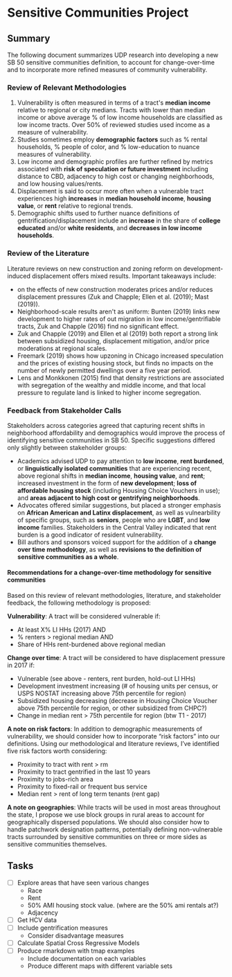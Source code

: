 # Sensitive Communities Project

## Summary
The following document summarizes UDP research into developing a new SB 50 sensitive communities definition, to account for change-over-time and to incorporate more refined measures of community vulnerability.

### Review of Relevant Methodologies

1. Vulnerability is often measured in terms of a tract's **median income** relative to regional or city medians. Tracts with lower than median income or above average % of low income households are classified as low income tracts. Over 50% of reviewed studies used income as a measure of vulnerability. 
2. Studies sometimes employ **demographic factors** such as % rental households, % people of color, and % low-education to nuance measures of vulnerability. 
3. Low income and demographic profiles are further refined by metrics associated with **risk of speculation or future investment** including distance to CBD, adjacency to high cost or changing neighborhoods, and low housing values/rents. 
4. Displacement is said to occur more often when a vulnerable tract experiences high **increases** in **median household income**, **housing value**, or **rent** relative to regional trends.
5. Demographic shifts used to further nuance definitions of gentrification/displacement include an **increase** in the share of **college educated** and/or **white residents**, and **decreases in low income households**. 

### Review of the Literature
Literature reviews on new construction and zoning reform on development-induced displacement offers mixed results. Important takeaways include: 
* on the effects of new construction moderates prices and/or reduces displacement pressures (Zuk and Chapple; Ellen et al. (2019); Mast (2019)).
* Neighborhood-scale results aren't as uniform: Bunten (2019) links new development to higher rates of out migration in low income/gentrifiable tracts, Zuk and Chapple (2016) find no significant effect. 
* Zuk and Chapple (2019) and Ellen et al (2019) both report a strong link between subsidized housing, displacement mitigation, and/or price moderations at regional scales. 
* Freemark (2019) shows how upzoning in Chicago increased speculation and the prices of existing housing stock, but finds no impacts on the number of newly permitted dwellings over a five year period. 
* Lens and Monkkonen (2015) find that density restrictions are associated with segregation of the wealthy and middle income, and that local pressure to regulate land is linked to higher income segregation. 

### Feedback from Stakeholder Calls

Stakeholders across categories agreed that capturing recent shifts in neighborhood affordability and demographics would improve the process of identifying sensitive communities in SB 50. Specific suggestions differed only slightly between stakeholder groups: 

* Academics advised UDP to pay attention to **low income**, **rent burdened**, or **linguistically isolated communities** that are experiencing recent, above regional shifts in **median income**, **housing value**, and **rent**; increased investment in the form of **new development**; **loss of affordable housing stock** (including Housing Choice Vouchers in use); and **areas adjacent to high cost or gentrifying neighborhoods**. 
* Advocates offered similar suggestions, but placed a stronger emphasis on **African American and Latinx displacement**, as well as vulnearbility of specific groups, such as **seniors**, people who are **LGBT**, and **low income** families. Stakeholders in the Central Valley indicated that rent burden is a good indicator of resident vulnerability. 
* Bill authors and sponsors voiced support for the addition of a **change over time methodology**, as well as **revisions to the definition of sensitive communities as a whole**.

#### Recommendations for a change-over-time methodology for sensitive communities

Based on this review of relevant methodologies, literature, and stakeholder feedback, the following methodology is proposed: 

**Vulnerability**: A tract will be considered vulnerable if:
* At least X% LI HHs (2017) AND
* % renters > regional median AND
* Share of HHs rent-burdened above regional median

**Change over time**: A tract will be considered to have displacement pressure  in 2017 if: 
* Vulnerable (see above - renters, rent burden, hold-out LI HHs)
* Development investment increasing (# of housing units per census, or USPS NOSTAT increasing above 75th percentile for region)
* Subsidized housing decreasing (decrease in Housing Choice Voucher above 75th percentile for region, or other subsidized from CHPC?)
* Change in median rent > 75th percentile for region (btw T1 - 2017) 

**A note on risk factors**: In addition to demographic measurements of vulnerability, we should consider how to incorporate “risk factors” into our definitions. Using our methodological and literature reviews, I’ve identified five risk factors worth considering: 
* Proximity to tract with rent > rm 
* Proximity to tract gentrified in the last 10 years 
* Proximity to jobs-rich area 
* Proximity to fixed-rail or frequent bus service
* Median rent > rent of long term tenants (rent gap)


**A note on geographies**: While tracts will be used in most areas throughout the state, I propose we use block groups in rural areas to account for geographically dispersed populations. We should also consider how to handle patchwork designation patterns, potentially defining non-vulnerable tracts surrounded by sensitive communities on three or more sides as sensitive communities themselves. 


## Tasks
- [ ] Explore areas that have seen various changes 
    * Race
    * Rent
    * 50% AMI housing stock value. (where are the 50% ami rentals at?)
    * Adjacency
- [ ] Get HCV data
- [ ] Include gentrification measures 
    * Consider disadvantage measures
- [ ] Calculate Spatial Cross Regressive Models
- [ ] Produce rmarkdown with tmap examples
    * Include documentation on each variables 
    * Produce different maps with different variable sets

